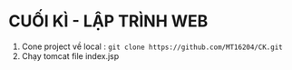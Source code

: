 # CUỐI KÌ - LẬP TRÌNH WEB

1. Cone project về local :
`git clone https://github.com/MT16204/CK.git`
2. Chạy tomcat file index.jsp
